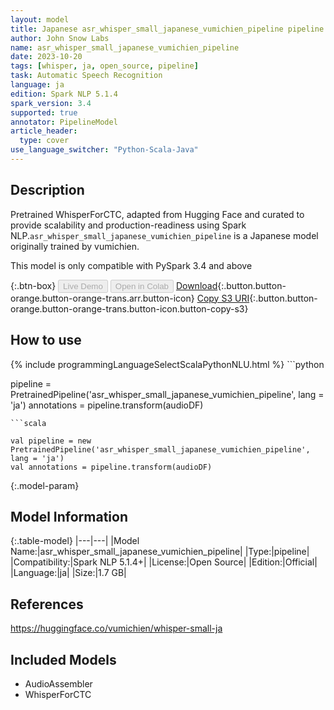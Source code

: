 ```yaml
---
layout: model
title: Japanese asr_whisper_small_japanese_vumichien_pipeline pipeline WhisperForCTC from vumichien
author: John Snow Labs
name: asr_whisper_small_japanese_vumichien_pipeline
date: 2023-10-20
tags: [whisper, ja, open_source, pipeline]
task: Automatic Speech Recognition
language: ja
edition: Spark NLP 5.1.4
spark_version: 3.4
supported: true
annotator: PipelineModel
article_header:
  type: cover
use_language_switcher: "Python-Scala-Java"
---
```


## Description

Pretrained WhisperForCTC, adapted from Hugging Face and curated to provide scalability and production-readiness using Spark NLP.`asr_whisper_small_japanese_vumichien_pipeline` is a Japanese model originally trained by vumichien.

This model is only compatible with PySpark 3.4 and above

{:.btn-box}
<button class="button button-orange" disabled>Live Demo</button>
<button class="button button-orange" disabled>Open in Colab</button>
[Download](https://s3.amazonaws.com/auxdata.johnsnowlabs.com/public/models/asr_whisper_small_japanese_vumichien_pipeline_ja_5.1.4_3.4_1697766170978.zip){:.button.button-orange.button-orange-trans.arr.button-icon}
[Copy S3 URI](s3://auxdata.johnsnowlabs.com/public/models/asr_whisper_small_japanese_vumichien_pipeline_ja_5.1.4_3.4_1697766170978.zip){:.button.button-orange.button-orange-trans.button-icon.button-copy-s3}

## How to use



<div class="tabs-box" markdown="1">
{% include programmingLanguageSelectScalaPythonNLU.html %}
```python

pipeline = PretrainedPipeline('asr_whisper_small_japanese_vumichien_pipeline', lang = 'ja')
annotations =  pipeline.transform(audioDF)

```
```scala

val pipeline = new PretrainedPipeline('asr_whisper_small_japanese_vumichien_pipeline', lang = 'ja')
val annotations = pipeline.transform(audioDF)

```
</div>

{:.model-param}
## Model Information

{:.table-model}
|---|---|
|Model Name:|asr_whisper_small_japanese_vumichien_pipeline|
|Type:|pipeline|
|Compatibility:|Spark NLP 5.1.4+|
|License:|Open Source|
|Edition:|Official|
|Language:|ja|
|Size:|1.7 GB|

## References

https://huggingface.co/vumichien/whisper-small-ja

## Included Models

- AudioAssembler
- WhisperForCTC